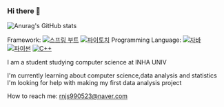 ### Hi there 👋

![Anurag's GitHub stats](https://github-readme-stats.vercel.app/api?username=kwonyonghyun&show_icons=true&theme=radical)

Framework: [![스프링 부트](https://img.shields.io/badge/Spring%20Boot-2.5.3-brightgreen)](https://spring.io/projects/spring-boot)
[![파이토치](https://img.shields.io/badge/PyTorch-1.10.0-orange)](https://pytorch.org/)
Programming Language: [![자바](https://img.shields.io/badge/Java-11-blue)](https://www.oracle.com/java/technologies/javase-downloads.html)
[![파이썬](https://img.shields.io/badge/Python-3.8-blue)](https://www.python.org/downloads/)
[![C++](https://img.shields.io/badge/C%2B%2B-17-red)](https://en.cppreference.com/w/cpp/17)


I am a student studying computer science at INHA UNIV

I'm currently learning about computer science,data analysis and statistics
I'm looking for help with making my first data analysis project

How to reach me: rnjs990523@naver.com




<!--
**kwonyonghyun/kwonyonghyun** is a ✨ _special_ ✨ repository because its `README.md` (this file) appears on your GitHub profile.

Here are some ideas to get you started:

- 🔭 I’m currently working on ...
- 🌱 I’m currently learning ...
- 👯 I’m looking to collaborate on ...
- 🤔 I’m looking for help with ...
- 💬 Ask me about ...
- 📫 How to reach me: ...
- 😄 Pronouns: ...
- ⚡ Fun fact: ...
-->
